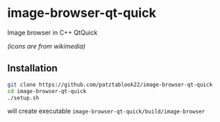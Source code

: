 # image-browser-qt-quick
Image browser in C++ QtQuick

_(icons are from wikimedia)_

## Installation

```sh
git clone https://github.com/patztablook22/image-browser-qt-quick
cd image-browser-qt-quick
./setup.sh
```

will create executable `image-browser-qt-quick/build/image-browser`
